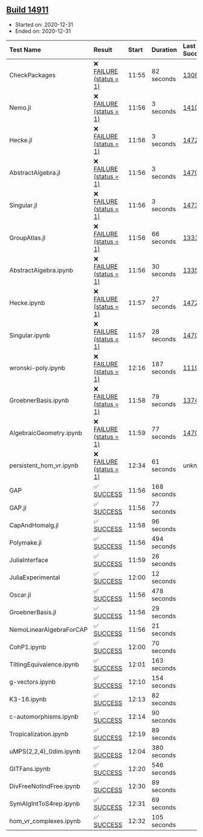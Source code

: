 ## [Build 14911](https://oscarci.mathematik.uni-kl.de/job/oscar/14911/)

* Started on: 2020-12-31
* Ended on: 2020-12-31

| Test Name    | Result | Start | Duration | Last Success | First Failure |
|:-------------|:-------|:------|:---------|:-------------|:--------------|
| CheckPackages | ❌ [FAILURE (status = 1)](https://oscarci.mathematik.uni-kl.de/job/oscar/14911/artifact/logs/build-14911/CheckPackages.log) | 11:55 | 82 seconds | [13085](https://oscarci.mathematik.uni-kl.de/job/oscar/13085/) | [13086](https://oscarci.mathematik.uni-kl.de/job/oscar/13086/) |
| Nemo.jl | ❌ [FAILURE (status = 1)](https://oscarci.mathematik.uni-kl.de/job/oscar/14911/artifact/logs/build-14911/Nemo.jl.log) | 11:56 | 3 seconds | [14101](https://oscarci.mathematik.uni-kl.de/job/oscar/14101/) | [14102](https://oscarci.mathematik.uni-kl.de/job/oscar/14102/) |
| Hecke.jl | ❌ [FAILURE (status = 1)](https://oscarci.mathematik.uni-kl.de/job/oscar/14911/artifact/logs/build-14911/Hecke.jl.log) | 11:56 | 3 seconds | [14723](https://oscarci.mathematik.uni-kl.de/job/oscar/14723/) | [14724](https://oscarci.mathematik.uni-kl.de/job/oscar/14724/) |
| AbstractAlgebra.jl | ❌ [FAILURE (status = 1)](https://oscarci.mathematik.uni-kl.de/job/oscar/14911/artifact/logs/build-14911/AbstractAlgebra.jl.log) | 11:56 | 3 seconds | [14701](https://oscarci.mathematik.uni-kl.de/job/oscar/14701/) | [14702](https://oscarci.mathematik.uni-kl.de/job/oscar/14702/) |
| Singular.jl | ❌ [FAILURE (status = 1)](https://oscarci.mathematik.uni-kl.de/job/oscar/14911/artifact/logs/build-14911/Singular.jl.log) | 11:56 | 3 seconds | [14732](https://oscarci.mathematik.uni-kl.de/job/oscar/14732/) | [14733](https://oscarci.mathematik.uni-kl.de/job/oscar/14733/) |
| GroupAtlas.jl | ❌ [FAILURE (status = 1)](https://oscarci.mathematik.uni-kl.de/job/oscar/14911/artifact/logs/build-14911/GroupAtlas.jl.log) | 11:56 | 66 seconds | [13311](https://oscarci.mathematik.uni-kl.de/job/oscar/13311/) | [13312](https://oscarci.mathematik.uni-kl.de/job/oscar/13312/) |
| AbstractAlgebra.ipynb | ❌ [FAILURE (status = 1)](https://oscarci.mathematik.uni-kl.de/job/oscar/14911/artifact/logs/build-14911/AbstractAlgebra.ipynb.log) | 11:56 | 30 seconds | [13355](https://oscarci.mathematik.uni-kl.de/job/oscar/13355/) | [13356](https://oscarci.mathematik.uni-kl.de/job/oscar/13356/) |
| Hecke.ipynb | ❌ [FAILURE (status = 1)](https://oscarci.mathematik.uni-kl.de/job/oscar/14911/artifact/logs/build-14911/Hecke.ipynb.log) | 11:57 | 27 seconds | [14723](https://oscarci.mathematik.uni-kl.de/job/oscar/14723/) | [14724](https://oscarci.mathematik.uni-kl.de/job/oscar/14724/) |
| Singular.ipynb | ❌ [FAILURE (status = 1)](https://oscarci.mathematik.uni-kl.de/job/oscar/14911/artifact/logs/build-14911/Singular.ipynb.log) | 11:57 | 28 seconds | [14701](https://oscarci.mathematik.uni-kl.de/job/oscar/14701/) | [14702](https://oscarci.mathematik.uni-kl.de/job/oscar/14702/) |
| wronski-poly.ipynb | ❌ [FAILURE (status = 1)](https://oscarci.mathematik.uni-kl.de/job/oscar/14911/artifact/logs/build-14911/wronski-poly.ipynb.log) | 12:16 | 187 seconds | [11192](https://oscarci.mathematik.uni-kl.de/job/oscar/11192/) | [11193](https://oscarci.mathematik.uni-kl.de/job/oscar/11193/) |
| GroebnerBasis.ipynb | ❌ [FAILURE (status = 1)](https://oscarci.mathematik.uni-kl.de/job/oscar/14911/artifact/logs/build-14911/GroebnerBasis.ipynb.log) | 11:58 | 79 seconds | [13748](https://oscarci.mathematik.uni-kl.de/job/oscar/13748/) | [13749](https://oscarci.mathematik.uni-kl.de/job/oscar/13749/) |
| AlgebraicGeometry.ipynb | ❌ [FAILURE (status = 1)](https://oscarci.mathematik.uni-kl.de/job/oscar/14911/artifact/logs/build-14911/AlgebraicGeometry.ipynb.log) | 11:59 | 77 seconds | [14701](https://oscarci.mathematik.uni-kl.de/job/oscar/14701/) | [14702](https://oscarci.mathematik.uni-kl.de/job/oscar/14702/) |
| persistent_hom_vr.ipynb | ❌ [FAILURE (status = 1)](https://oscarci.mathematik.uni-kl.de/job/oscar/14911/artifact/logs/build-14911/persistent_hom_vr.ipynb.log) | 12:34 | 61 seconds | unknown | unknown |
| GAP | ✅ [SUCCESS](https://oscarci.mathematik.uni-kl.de/job/oscar/14911/artifact/logs/build-14911/GAP.log) | 11:56 | 168 seconds |  |  |
| GAP.jl | ✅ [SUCCESS](https://oscarci.mathematik.uni-kl.de/job/oscar/14911/artifact/logs/build-14911/GAP.jl.log) | 11:56 | 77 seconds |  |  |
| CapAndHomalg.jl | ✅ [SUCCESS](https://oscarci.mathematik.uni-kl.de/job/oscar/14911/artifact/logs/build-14911/CapAndHomalg.jl.log) | 11:58 | 96 seconds |  |  |
| Polymake.jl | ✅ [SUCCESS](https://oscarci.mathematik.uni-kl.de/job/oscar/14911/artifact/logs/build-14911/Polymake.jl.log) | 11:56 | 494 seconds |  |  |
| JuliaInterface | ✅ [SUCCESS](https://oscarci.mathematik.uni-kl.de/job/oscar/14911/artifact/logs/build-14911/JuliaInterface.log) | 11:59 | 26 seconds |  |  |
| JuliaExperimental | ✅ [SUCCESS](https://oscarci.mathematik.uni-kl.de/job/oscar/14911/artifact/logs/build-14911/JuliaExperimental.log) | 12:00 | 12 seconds |  |  |
| Oscar.jl | ✅ [SUCCESS](https://oscarci.mathematik.uni-kl.de/job/oscar/14911/artifact/logs/build-14911/Oscar.jl.log) | 11:56 | 478 seconds |  |  |
| GroebnerBasis.jl | ✅ [SUCCESS](https://oscarci.mathematik.uni-kl.de/job/oscar/14911/artifact/logs/build-14911/GroebnerBasis.jl.log) | 11:56 | 29 seconds |  |  |
| NemoLinearAlgebraForCAP | ✅ [SUCCESS](https://oscarci.mathematik.uni-kl.de/job/oscar/14911/artifact/logs/build-14911/NemoLinearAlgebraForCAP.log) | 11:56 | 21 seconds |  |  |
| CohP1.ipynb | ✅ [SUCCESS](https://oscarci.mathematik.uni-kl.de/job/oscar/14911/artifact/logs/build-14911/CohP1.ipynb.log) | 12:00 | 70 seconds |  |  |
| TiltingEquivalence.ipynb | ✅ [SUCCESS](https://oscarci.mathematik.uni-kl.de/job/oscar/14911/artifact/logs/build-14911/TiltingEquivalence.ipynb.log) | 12:01 | 163 seconds |  |  |
| g-vectors.ipynb | ✅ [SUCCESS](https://oscarci.mathematik.uni-kl.de/job/oscar/14911/artifact/logs/build-14911/g-vectors.ipynb.log) | 12:10 | 154 seconds |  |  |
| K3-16.ipynb | ✅ [SUCCESS](https://oscarci.mathematik.uni-kl.de/job/oscar/14911/artifact/logs/build-14911/K3-16.ipynb.log) | 12:13 | 82 seconds |  |  |
| c-automorphisms.ipynb | ✅ [SUCCESS](https://oscarci.mathematik.uni-kl.de/job/oscar/14911/artifact/logs/build-14911/c-automorphisms.ipynb.log) | 12:14 | 90 seconds |  |  |
| Tropicalization.ipynb | ✅ [SUCCESS](https://oscarci.mathematik.uni-kl.de/job/oscar/14911/artifact/logs/build-14911/Tropicalization.ipynb.log) | 12:19 | 89 seconds |  |  |
| uMPS(2,2,4)_0dim.ipynb | ✅ [SUCCESS](https://oscarci.mathematik.uni-kl.de/job/oscar/14911/artifact/logs/build-14911/uMPS-2-2-4-_0dim.ipynb.log) | 12:04 | 380 seconds |  |  |
| GITFans.ipynb | ✅ [SUCCESS](https://oscarci.mathematik.uni-kl.de/job/oscar/14911/artifact/logs/build-14911/GITFans.ipynb.log) | 12:20 | 546 seconds |  |  |
| DivFreeNotIndFree.ipynb | ✅ [SUCCESS](https://oscarci.mathematik.uni-kl.de/job/oscar/14911/artifact/logs/build-14911/DivFreeNotIndFree.ipynb.log) | 12:30 | 89 seconds |  |  |
| SymAlgIntToS4rep.ipynb | ✅ [SUCCESS](https://oscarci.mathematik.uni-kl.de/job/oscar/14911/artifact/logs/build-14911/SymAlgIntToS4rep.ipynb.log) | 12:31 | 69 seconds |  |  |
| hom_vr_complexes.ipynb | ✅ [SUCCESS](https://oscarci.mathematik.uni-kl.de/job/oscar/14911/artifact/logs/build-14911/hom_vr_complexes.ipynb.log) | 12:32 | 105 seconds |  |  |
